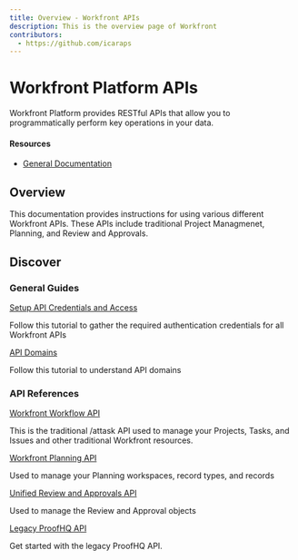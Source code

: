 ```yaml
---
title: Overview - Workfront APIs
description: This is the overview page of Workfront
contributors:
  - https://github.com/icaraps 
---
```


<Hero slots="heading, text"/>

# Workfront Platform APIs

Workfront Platform provides RESTful APIs that allow you to programmatically perform key operations in your data.

<Resources slots="heading, links"/>

#### Resources

* [General Documentation](https://experienceleague.adobe.com/en/docs/workfront)


## Overview

This documentation provides instructions for using various different Workfront APIs. These APIs include traditional Project Managmenet, Planning, and Review and Approvals.

## Discover

<DiscoverBlock slots="heading, link, text"/>

### General Guides

[Setup API Credentials and Access](guides/gaining_access/)

Follow this tutorial to gather the required authentication credentials for all Workfront APIs

<DiscoverBlock slots="link, text"/>

[API Domains](https://experienceleague.adobe.com/en/docs/workfront/using/adobe-workfront-api/tips-troubleshooting-apis/locate-domain-for-api)

Follow this tutorial to understand API domains

<DiscoverBlock slots="heading, link, text"/>

### API References


[Workfront Workflow API](https://experienceleague.adobe.com/en/docs/workfront/using/adobe-workfront-api/workfront-api)

This is the traditional /attask API used to manage your Projects, Tasks, and Issues and other traditional Workfront resources. 

<DiscoverBlock slots="link, text"/>

[Workfront Planning API](api/planning)

Used to manage your Planning workspaces, record types, and records

<DiscoverBlock slots="link, text"/>

[Unified Review and Approvals API](api/audit-query.md)

Used to manage the Review and Approval objects

<DiscoverBlock slots="link, text"/>


[Legacy ProofHQ API](https://experienceleague.adobe.com/en/docs/workfront/using/review-and-approve-work/proofing/proofing)

Get started with the legacy ProofHQ API.


